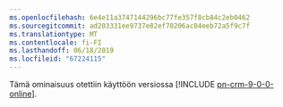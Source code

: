 ```yaml
---
ms.openlocfilehash: 6e4e11a3747144296bc77fe357f8cb84c2eb0462
ms.sourcegitcommit: ad203331ee9737e82ef70206ac04eeb72a5f9c7f
ms.translationtype: MT
ms.contentlocale: fi-FI
ms.lasthandoff: 06/18/2019
ms.locfileid: "67224115"
---
```

Tämä ominaisuus otettiin käyttöön versiossa [!INCLUDE [pn-crm-9-0-0-online](../includes/pn-crm-9-0-0-online.md)].